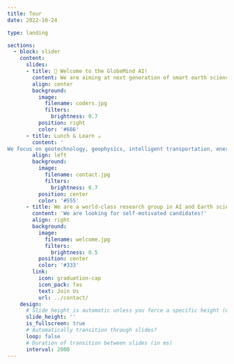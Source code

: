 ```yaml
---
title: Tour
date: 2022-10-24

type: landing

sections:
  - block: slider
    content:
      slides:
      - title: 👋 Welcome to the GlobeMind AI!
        content: We are aiming at next generation of smart earth science.
        align: center
        background:
          image:
            filename: coders.jpg
            filters:
              brightness: 0.7
          position: right
          color: '#666'
      - title: Lunch & Learn ☕️
        content: '
We focus on geotechnology, geophysics, intelligent transportation, energy, power grids, and blockchain.'
        align: left
        background:
          image:
            filename: contact.jpg
            filters:
              brightness: 0.7
          position: center
          color: '#555'
      - title: We are a world-class research group in AI and Earth sciences.
        content: 'We are looking for self-motivated candidates!'
        align: right
        background:
          image:
            filename: welcome.jpg
            filters:
              brightness: 0.5
          position: center
          color: '#333'
        link:
          icon: graduation-cap
          icon_pack: fas
          text: Join Us
          url: ../contact/
    design:
      # Slide height is automatic unless you force a specific height (e.g. '400px')
      slide_height: ''
      is_fullscreen: true
      # Automatically transition through slides?
      loop: false
      # Duration of transition between slides (in ms)
      interval: 2000
---
```

